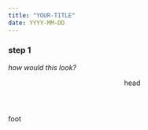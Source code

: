 ```yaml
---
title: "YOUR-TITLE"
date: YYYY-MM-DD
---
```

### step 1
_how would this look?_

<header>
  head
</header>

<footer>
  foot
</footer>
